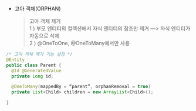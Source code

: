 * 고아 객체(ORPHAN)
	
	> 고아 객체 제거 <br/>
  >  1 ) 부모 엔티티의 컬렉션에서 자식 엔티티의 참조만 제거 —> 자식 엔티티가 자동으로 삭제 <br/>
  >  2 ) @OneToOne, @OneToMany에서만 사용

```JAVA
/* 고아 객체 제거 기능 설정 */
@Entity
public class Parent { 	
  @Id @GeneratedValue
  private Long id;

  @OneToMany(mappedBy = “parent”, orphanRemoval = true)
  private List<Child> children = new ArrayList<Child>();

}
```
